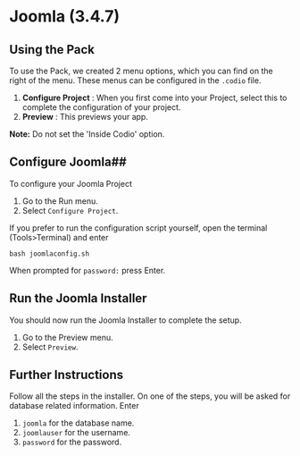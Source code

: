 # Joomla (3.4.7)

## Using the Pack
To use the Pack, we created 2 menu options, which you can find on the right of the menu. These menus can be configured in the `.codio` file.

1. **Configure Project** : When you first come into your Project, select this to complete the configuration of your project.
1. **Preview** : This previews your app. 

**Note:** Do not set the 'Inside Codio' option.

## Configure Joomla##
To configure your Joomla Project

1. Go to the Run menu.
1. Select `Configure Project`.

If you prefer to run the configuration script yourself, open the terminal (Tools>Terminal) and enter

    bash joomlaconfig.sh

When prompted for `password:` press Enter.

## Run the Joomla Installer

You should now run the Joomla Installer to complete the setup.

1. Go to the Preview menu.
1. Select `Preview`.

## Further Instructions
Follow all the steps in the installer. On one of the steps, you will be asked for database related information. Enter

1. `joomla` for the database name.
1. `joomlauser` for the username.
1. `password` for the password. 
